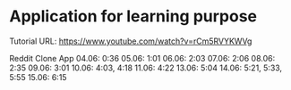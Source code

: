 # Application for learning purpose
Tutorial URL: https://www.youtube.com/watch?v=rCm5RVYKWVg

Reddit Clone App
04.06: 0:36
05.06: 1:01
06.06: 2:03
07.06: 2:06
08.06: 2:35
09.06: 3:01
10.06: 4:03, 4:18
11.06: 4:22
13.06: 5:04
14.06: 5:21, 5:33, 5:55
15.06: 6:15